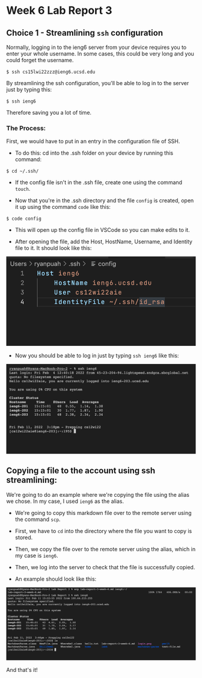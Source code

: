 # Week 6 Lab Report 3

## Choice 1 - Streamlining `ssh` configuration

Normally, logging in to the ieng6 server from your device requires you to enter your whole username.
In some cases, this could be very long and you could forget the username. 

```
$ ssh cs15lwi22zzz@ieng6.ucsd.edu
```

By streamlining the ssh configuration, you'll be able to log in to the server just by typing this: 

```
$ ssh ieng6
```
Therefore saving you a lot of time.

### The Process: 

First, we would have to put in an entry in the configuration file of SSH.

- To do this: cd into the .ssh folder on your device by running this command: 
```
$ cd ~/.ssh/
```

- If the config file isn't in the .ssh file, create one using the command `touch`.

- Now that you're in the .ssh directory and the file `config` is created, open it up using the command `code` like this: 

```
$ code config
```

- This will open up the config file in VSCode so you can make edits to it. 

- After opening the file, add the Host, HostName, Username, and Identity file to it. It should look like this: 

![Image](config.png)

- Now you should be able to log in just by typing `ssh ieng6` like this: 

![Image](login.png)

## Copying a file to the account using ssh streamlining:

We're going to do an example where we're copying the file using the alias we chose. In my case, I used `ieng6` as the alias.

- We're going to copy this markdown file over to the remote server using the command `scp`.

- First, we have to `cd` into the directory where the file you want to copy is stored. 

- Then, we copy the file over to the remote server using the alias, which in my case is `ieng6`. 

- Then, we log into the server to check that the file is successfully copied. 

- An example should look like this:

![Image](scp.png)

And that's it!